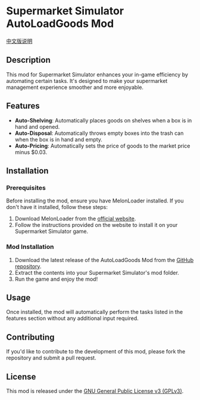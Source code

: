 # Supermarket Simulator AutoLoadGoods Mod

[中文版说明](README.zh.md)

## Description

This mod for Supermarket Simulator enhances your in-game efficiency by automating certain tasks. It's designed to make your supermarket management experience smoother and more enjoyable.

## Features

- **Auto-Shelving**: Automatically places goods on shelves when a box is in hand and opened.
- **Auto-Disposal**: Automatically throws empty boxes into the trash can when the box is in hand and empty.
- **Auto-Pricing**: Automatically sets the price of goods to the market price minus $0.03.

## Installation

### Prerequisites

Before installing the mod, ensure you have MelonLoader installed. If you don't have it installed, follow these steps:

1. Download MelonLoader from the [official website](https://melonwiki.xyz/#/).
2. Follow the instructions provided on the website to install it on your Supermarket Simulator game.

### Mod Installation

1. Download the latest release of the AutoLoadGoods Mod from the [GitHub repository](https://github.com/AFcPPe/AutoLoadGoods).
2. Extract the contents into your Supermarket Simulator's mod folder.
3. Run the game and enjoy the mod!

## Usage

Once installed, the mod will automatically perform the tasks listed in the features section without any additional input required.

## Contributing

If you'd like to contribute to the development of this mod, please fork the repository and submit a pull request.

## License

This mod is released under the [GNU General Public License v3 (GPLv3)](https://www.gnu.org/licenses/gpl-3.0.en.html).

